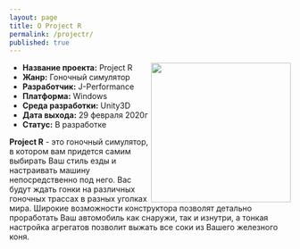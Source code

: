 ```yaml
---
layout: page
title: О Project R
permalink: /projectr/
published: true
---
```



- **Название проекта:** Project R<img style="float: right;" src="{{site.baseurl}}/images/logo/ileb64KuQ0g.jpg" width="250" height="250" >
- **Жанр:** Гоночный симулятор 
- **Разработчик:** J-Performance 
- **Платформа:** Windows
- **Среда разработки:** Unity3D 
- **Дата выхода:** 29 февраля 2020г
- **Статус:** В разработке

**Project R** - это гоночный симулятор, в котором вам придется самим выбирать Ваш стиль езды и настраивать машину непосредственно под него. Вас будут ждать гонки на различных гоночных трассах в разных уголках мира. Широкие возможности конструктора позволят детально проработать Ваш автомобиль как снаружи, так и изнутри, а тонкая настройка агрегатов позволит выжать все соки из Вашего железного коня.
